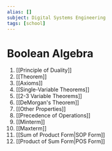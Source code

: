 ```yaml
---
alias: []
subject: Digital Systems Engineering
tags: [school]
---
```

# Boolean Algebra


1. [[Principle of Duality]]
2. [[Theorem]]
3. [[Axioms]]
2. [[Single-Variable Theorems]]
3. [[2-3 Variable Theorems]]
4. [[DeMorgan's Theorem]]
5. [[Other Properties]]
4. [[Precedence of Operations]]
5. [[Minterm]]
6. [[Maxterm]]
7. [[Sum of Product Form|SOP Form]]
8. [[Product of Sum Form|POS Form]]